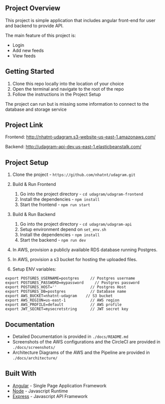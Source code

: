 ## Project Overview
This project is simple application that includes angular front-end for user and backend to provide API.

The main feature of this project is:

- Login
- Add new feeds
- View feeds

## Getting Started
1. Clone this repo locally into the location of your choice
2. Open the terminal and navigate to the root of the repo
3. Follow the instructions in the Project Setup

The project can run but is missing some information to connect to the database and storage service

## Project Link
Frontend: http://nhatnt-udagram.s3-website-us-east-1.amazonaws.com/

Backend: http://udagram-api-dev.us-east-1.elasticbeanstalk.com/

## Project Setup
1. Clone the project - `https://github.com/nhatnt/udagram.git`

2. Build & Run Frontend
   1. Go into the project directory - `cd udagram/udagram-frontend`
   2. Install the dependencies - `npm install`
   3. Start the frontend - `npm run start`

3. Build & Run Backend
   1. Go into the project directory - `cd udagram/udagram-api`
   2. Setup environment depend on `set_env.sh`
   3. Install the dependencies - `npm install`
   4. Start the backend - `npm run dev`

4. In AWS, provision a publicly available RDS database running Postgres.

5. In AWS, provision a s3 bucket for hosting the uploaded files.

6. Setup ENV variables:

```
export POSTGRES_USERNAME=postgres     // Postgres username
export POSTGRES_PASSWORD=mypassword     // Postgres password
export POSTGRES_HOST=''               // Postgres Host
export POSTGRES_DB=postgres           // Database name
export AWS_BUCKET=nhatnt-udagram    // S3 bucket
export AWS_REGION=us-east-1           // AWS region
export AWS_PROFILE=default            // AWS profile
export JWT_SECRET=mysecretstring      // JWT secret key
```

## Documentation

- Detailed Documentation is provided in `./docs/README.md`
- Screenshots of the AWS configurations and the CircleCI are provided in `./docs/screenshots/`
- Architecture Diagrams of the AWS and the Pipeline are provided in `./docs/architecture/`

## Built With

- [Angular](https://angular.io/) - Single Page Application Framework
- [Node](https://nodejs.org) - Javascript Runtime
- [Express](https://expressjs.com/) - Javascript API Framework
